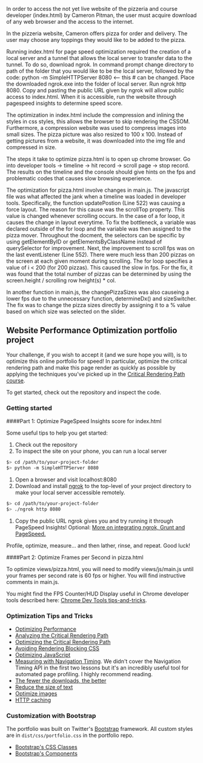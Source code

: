 
In order to access the not yet live website of the pizzeria and course developer (index.html) by Cameron Pitman, the user must acquire download of any web browser and the access to the internet. 

In the pizzeria website, Cameron offers pizza for order and delivery. The user may choose any toppings they would like to be added to the pizza.

Running index.html for page speed optimization required the creation of a local server and a tunnel that allows the local server to transfer data to the tunnel. To do so, download ngrok. In command prompt change directory to path of the folder that you would like to be the local server, followed by the code: python -m SimpleHTTPServer 8080 <-- this # can be changed. Place the downloaded ngrok.exe into the folder of local server. Run ngrok http 8080. Copy and pasting the public URL given by ngrok will allow public access to index.html. When it is accessible, run the website through pagespeed insights to determine speed score.

The optimization in index.html include the compression and inlining the styles in css styles, this allows the browser to skip rendering the CSSOM. Furthermore, a compression website was used to compress images into small sizes. The pizza picture was also resized to 100 x 100. Instead of getting pictures from a website, it was downloaded into the img file and compressed in size. 

The steps it take to optimize pizza.html is to open up chrome browser. Go into developer tools -> timeline -> hit record -> scroll page -> stop record. The results on the timeline and the console should give hints on the fps and problematic codes that causes slow browsing experience.

The optimization for pizza.html involve changes in main.js. The javascript file was what affected the jank when a timeline was loaded in developer tools. Specifically, the function updatePostion (Line 522) was causing a force layout. The reason for this cause was the scrollTop property. This value is changed whenever scrolling occurs. In the case of a for loop, it causes the change in layout everytime. To fix the bottleneck, a variable was declared outside of the for loop and the variable was then assigned to the pizza mover. Throughout the docment, the selectors can be specific by using getElementByID or getElementsByClassName instead of querySelector for improvement. Next, the improvement to scroll fps was on the last eventListener (Line 552). There were much less than 200 pizzas on the screen at each given moment during scrolling. The for loop specifies a value of i < 200 (for 200 pizzas). This caused the slow in fps. For the fix, it was found that the total number of pizzas can be determined by using the screen.height / scrolling row height(s) * col.

In another function in main.js, the changePizzaSizes was also causeing a lower fps due to the unnecessary function, determineDx() and sizeSwitcher. The fix was to change the pizza sizes directly by assigning it to a % value based on which size was selected on the slider.

## Website Performance Optimization portfolio project

Your challenge, if you wish to accept it (and we sure hope you will), is to optimize this online portfolio for speed! In particular, optimize the critical rendering path and make this page render as quickly as possible by applying the techniques you've picked up in the [Critical Rendering Path course](https://www.udacity.com/course/ud884).

To get started, check out the repository and inspect the code.

### Getting started

####Part 1: Optimize PageSpeed Insights score for index.html

Some useful tips to help you get started:

1. Check out the repository
1. To inspect the site on your phone, you can run a local server

  ```bash
  $> cd /path/to/your-project-folder
  $> python -m SimpleHTTPServer 8080
  ```

1. Open a browser and visit localhost:8080
1. Download and install [ngrok](https://ngrok.com/) to the top-level of your project directory to make your local server accessible remotely.

  ``` bash
  $> cd /path/to/your-project-folder
  $> ./ngrok http 8080
  ```

1. Copy the public URL ngrok gives you and try running it through PageSpeed Insights! Optional: [More on integrating ngrok, Grunt and PageSpeed.](http://www.jamescryer.com/2014/06/12/grunt-pagespeed-and-ngrok-locally-testing/)

Profile, optimize, measure... and then lather, rinse, and repeat. Good luck!

####Part 2: Optimize Frames per Second in pizza.html

To optimize views/pizza.html, you will need to modify views/js/main.js until your frames per second rate is 60 fps or higher. You will find instructive comments in main.js. 

You might find the FPS Counter/HUD Display useful in Chrome developer tools described here: [Chrome Dev Tools tips-and-tricks](https://developer.chrome.com/devtools/docs/tips-and-tricks).

### Optimization Tips and Tricks
* [Optimizing Performance](https://developers.google.com/web/fundamentals/performance/ "web performance")
* [Analyzing the Critical Rendering Path](https://developers.google.com/web/fundamentals/performance/critical-rendering-path/analyzing-crp.html "analyzing crp")
* [Optimizing the Critical Rendering Path](https://developers.google.com/web/fundamentals/performance/critical-rendering-path/optimizing-critical-rendering-path.html "optimize the crp!")
* [Avoiding Rendering Blocking CSS](https://developers.google.com/web/fundamentals/performance/critical-rendering-path/render-blocking-css.html "render blocking css")
* [Optimizing JavaScript](https://developers.google.com/web/fundamentals/performance/critical-rendering-path/adding-interactivity-with-javascript.html "javascript")
* [Measuring with Navigation Timing](https://developers.google.com/web/fundamentals/performance/critical-rendering-path/measure-crp.html "nav timing api"). We didn't cover the Navigation Timing API in the first two lessons but it's an incredibly useful tool for automated page profiling. I highly recommend reading.
* <a href="https://developers.google.com/web/fundamentals/performance/optimizing-content-efficiency/eliminate-downloads.html">The fewer the downloads, the better</a>
* <a href="https://developers.google.com/web/fundamentals/performance/optimizing-content-efficiency/optimize-encoding-and-transfer.html">Reduce the size of text</a>
* <a href="https://developers.google.com/web/fundamentals/performance/optimizing-content-efficiency/image-optimization.html">Optimize images</a>
* <a href="https://developers.google.com/web/fundamentals/performance/optimizing-content-efficiency/http-caching.html">HTTP caching</a>

### Customization with Bootstrap
The portfolio was built on Twitter's <a href="http://getbootstrap.com/">Bootstrap</a> framework. All custom styles are in `dist/css/portfolio.css` in the portfolio repo.

* <a href="http://getbootstrap.com/css/">Bootstrap's CSS Classes</a>
* <a href="http://getbootstrap.com/components/">Bootstrap's Components</a>
